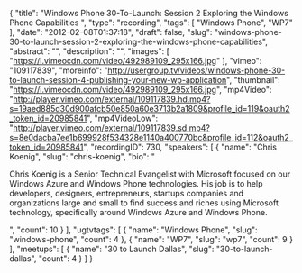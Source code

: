 {
  "title": "Windows Phone 30-To-Launch: Session 2 Exploring the Windows Phone Capabilities ",
  "type": "recording",
  "tags": [
    "Windows Phone",
    "WP7"
  ],
  "date": "2012-02-08T01:37:18",
  "draft": false,
  "slug": "windows-phone-30-to-launch-session-2-exploring-the-windows-phone-capabilities",
  "abstract": "",
  "description": "",
  "images": [
    "https://i.vimeocdn.com/video/492989109_295x166.jpg"
  ],
  "vimeo": "109117839",
  "moreinfo": "http://usergroup.tv/videos/windows-phone-30-to-launch-session-4-publishing-your-new-wp-application",
  "thumbnail": "https://i.vimeocdn.com/video/492989109_295x166.jpg",
  "mp4Video": "http://player.vimeo.com/external/109117839.hd.mp4?s=19aed885d30d900afcb50e850a60e3713b2a1809&profile_id=119&oauth2_token_id=20985841",
  "mp4VideoLow": "http://player.vimeo.com/external/109117839.sd.mp4?s=8e0dacba7ee1b699928f534328e1140a400770bc&profile_id=112&oauth2_token_id=20985841",
  "recordingID": 730,
  "speakers": [
    {
      "name": "Chris Koenig",
      "slug": "chris-koenig",
      "bio": "<p>Chris Koenig is a Senior Technical Evangelist with Microsoft focused on our Windows Azure and Windows Phone technologies.  His job is to help developers, designers, entrepreneurs, startups companies and organizations large and small to find success and riches using Microsoft technology, specifically around Windows Azure and Windows Phone.</p>",
      "count": 10
    }
  ],
  "ugtvtags": [
    {
      "name": "Windows Phone",
      "slug": "windows-phone",
      "count": 4
    },
    {
      "name": "WP7",
      "slug": "wp7",
      "count": 9
    }
  ],
  "meetups": [
    {
      "name": "30 to Launch Dallas",
      "slug": "30-to-launch-dallas",
      "count": 4
    }
  ]
}